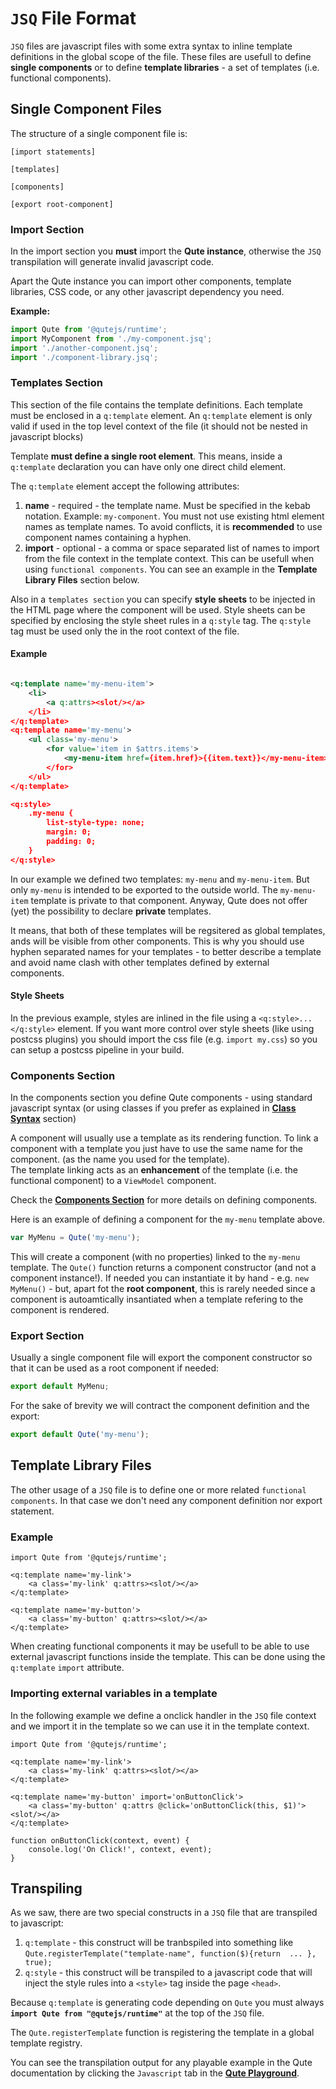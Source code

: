 # `JSQ` File Format


`JSQ` files are javascript files with some extra syntax to inline template definitions in the global scope of the file. These files are usefull to define **single components** or to define **template libraries** - a set of templates (i.e. functional components).

## Single Component Files

The structure of a single component file is:

```
[import statements]

[templates]

[components]

[export root-component]
```

### Import Section

In the import section you **must** import the **Qute instance**, otherwise the `JSQ` transpilation will generate invalid javascript code.

Apart the Qute instance you can import other components, template libraries, CSS code, or any other javascript dependency you need.

**Example:**

```javascript
import Qute from '@qutejs/runtime';
import MyComponent from './my-component.jsq';
import './another-component.jsq';
import './component-library.jsq';
```

### Templates Section

This section of the file contains the template definitions. Each template must be enclosed in a `q:template` element.
An `q:template` element is only valid if used in the top level context of the file (it should not be nested in javascript blocks)

Template **must define a single root element**. This means, inside a `q:template` declaration you can have only one  direct child element.

The `q:template` element accept the following attributes:

1. **name** - required - the template name. Must be specified in the kebab notation. Example: `my-component`.
You must not use existing html element names as template names. To avoid conflicts, it is **recommended** to use component names containing a hyphen.
2. **import** - optional - a comma or space separated list of names to import from the file context in the template context. This can be usefull when using `functional components`. You can see an example in the **Template Library Files** section below.

Also in a `templates section` you can specify **style sheets** to be injected in the HTML page where the component will be used. Style sheets can be specified by enclosing the style sheet rules in a `q:style` tag. The `q:style` tag must be used only the in the root context of the file.

#### Example

```xml

<q:template name='my-menu-item'>
	<li>
		<a q:attrs><slot/></a>
	</li>
</q:template>
<q:template name='my-menu'>
	<ul class='my-menu'>
		<for value='item in $attrs.items'>
			<my-menu-item href={item.href}>{{item.text}}</my-menu-item>
		</for>
	</ul>
</q:template>

<q:style>
	.my-menu {
		list-style-type: none;
		margin: 0;
		padding: 0;
	}
</q:style>
```

In our example we defined two templates: `my-menu` and `my-menu-item`. But only `my-menu` is intended to be exported to the outside world. The `my-menu-item` template is private to that component.
Anyway, Qute does not offer (yet) the possibility to declare **private** templates.

It means, that both of these templates will be regsitered as global templates, ands will be visible from other components. This is why you should use hyphen separated names for your templates - to better describe a template and avoid name clash with other templates defined by external components.


#### Style Sheets

In the previous example, styles are inlined in the file using a `<q:style>...</q:style>` element. If you want more control over style sheets (like using postcss plugins) you should import the css file (e.g. `import my.css`) so you can setup a postcss pipeline in your build.

### Components Section

In the components section you define Qute components - using standard javascript syntax (or using classes if you prefer as explained in **[Class Syntax](#/model/class)** section)

A component will usually use a template as its rendering function. To link a component with a template you just have to use the same name for the component. (as the name you used for the template).  \
The template linking acts as an **enhancement** of the template (i.e. the functional component) to a `ViewModel` component.

Check the **[Components Section](#/components)** for more details on defining components.

Here is an example of defining a component for the `my-menu` template above.

```javascript
var MyMenu = Qute('my-menu');
```

This will create a component (with no properties) linked to the `my-menu` template. The `Qute()` function returns a component constructor (and not a component instance!). If needed you can instantiate it by hand - e.g. `new MyMenu()` - but, apart fot the **root component**, this is rarely needed since a component is autoamtically insantiated when a template refering to the component is rendered.

### Export Section

Usually a single component file will export the component constructor so that it can be used as a root component if needed:

```javascript
export default MyMenu;
```

For the sake of brevity we will contract the component definition and the export:

```javascript
export default Qute('my-menu');
```

## Template Library Files

The other usage of a `JSQ` file is to define one or more related `functional components`.
In that case we don't need any component definition nor export statement.

### Example

```jsq-norun
import Qute from '@qutejs/runtime';

<q:template name='my-link'>
	<a class='my-link' q:attrs><slot/></a>
</q:template>

<q:template name='my-button'>
	<a class='my-button' q:attrs><slot/></a>
</q:template>
```

When creating functional components it may be usefull to be able to use external javascript functions inside the template. This can be done using the `q:template` `import` attribute.

### Importing external variables in a template

In the following example we define a onclick handler in the `JSQ` file context and we import it in the template so we can use it in the template context.

```jsq-norun
import Qute from '@qutejs/runtime';

<q:template name='my-link'>
	<a class='my-link' q:attrs><slot/></a>
</q:template>

<q:template name='my-button' import='onButtonClick'>
	<a class='my-button' q:attrs @click='onButtonClick(this, $1)'><slot/></a>
</q:template>

function onButtonClick(context, event) {
	console.log('On Click!', context, event);
}
```

## Transpiling

As we saw, there are two special constructs in a `JSQ` file that are transpiled to javascript:

1. `q:template` - this construct will be tranbspiled into something like `Qute.registerTemplate("template-name", function($){return  ... }, true);`
2. `q:style` - this construct will be transpiled to a javascript code that will inject the style rules into a `<style>` tag inside the page `<head>`.

Because `q:template` is generating code depending on `Qute` you must always **`import Qute from "@qutejs/runtime"`** at the top of the `JSQ` file.

The `Qute.registerTemplate` function is registering the template in a global template registry.

You can see the transpilation output for any playable example in the Qute documentation by clicking the `Javascript` tab in the **[Qute Playground](/playground/index.html)**.



